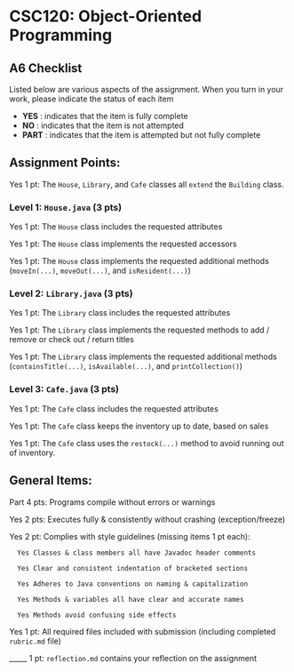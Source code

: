 # CSC120: Object-Oriented Programming
## A6 Checklist

Listed below are various aspects of the assignment.  When you turn in your work, please indicate the status of each item

- **YES** : indicates that the item is fully complete
- **NO** : indicates that the item is not attempted
- **PART** : indicates that the item is attempted but not fully complete


## Assignment Points:

Yes 1 pt: The `House`, `Library`, and `Cafe` classes all `extend` the `Building` class.

### Level 1: `House.java` (3 pts)

Yes 1 pt: The `House` class includes the requested attributes

Yes 1 pt: The `House` class implements the requested accessors

Yes 1 pt: The `House` class implements the requested additional methods (`moveIn(...)`, `moveOut(...)`, and `isResident(...)`)

### Level 2: `Library.java` (3 pts)

Yes 1 pt: The `Library` class includes the requested attributes

Yes 1 pt: The `Library` class implements the requested methods to add / remove or check out / return titles

Yes 1 pt: The `Library` class implements the requested additional methods (`containsTitle(...)`, `isAvailable(...)`, and `printCollection()`)

### Level 3: `Cafe.java` (3 pts)

Yes 1 pt: The `Cafe` class includes the requested attributes

Yes 1 pt: The `Cafe` class keeps the inventory up to date, based on sales

Yes 1 pt: The `Cafe` class uses the `restock(...)` method to avoid running out of inventory.



## General Items:

Part 4 pts: Programs compile without errors or warnings

Yes 2 pts: Executes fully & consistently without crashing (exception/freeze)

Yes 2 pt: Complies with style guidelines (missing items 1 pt each):

      Yes Classes & class members all have Javadoc header comments

      Yes Clear and consistent indentation of bracketed sections

      Yes Adheres to Java conventions on naming & capitalization

      Yes Methods & variables all have clear and accurate names

      Yes Methods avoid confusing side effects

Yes 1 pt: All required files included with submission (including completed `rubric.md` file)

_____ 1 pt: `reflection.md` contains your reflection on the assignment
